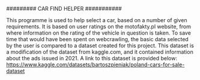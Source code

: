 ######### CAR FIND HELPER ###########

This programme is used to help select a car, based on a number of given requirements. It is based on user ratings on the motofakty.pl website, from where information on the rating of the vehicle in question is taken. To save time that would have been spent on webcrawling, the basic data selected by the user is compared to a dataset created for this project. This dataset is a modification of the dataset from kaggle.com, and it contained information about the ads issued in 2021. A link to this dataset is provided below: https://www.kaggle.com/datasets/bartoszpieniak/poland-cars-for-sale-dataset
